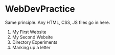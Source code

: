 # WebDevPractice
Same principle. Any HTML, CSS, JS files go in here.

1. My First Website
2. My Second Website
3. Directory Experiments
4. Marking up a letter
